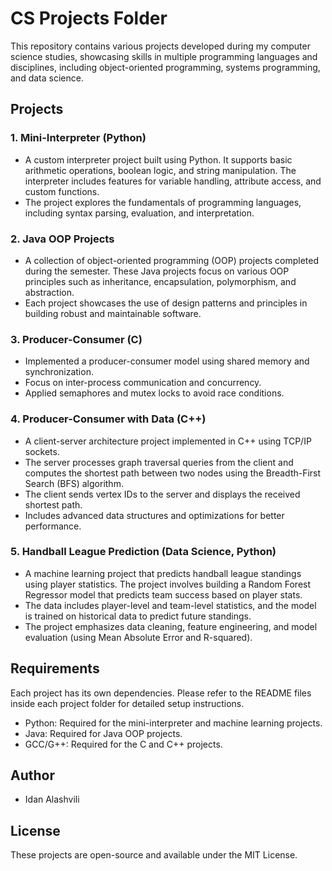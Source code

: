 # CS Projects Folder

This repository contains various projects developed during my computer science studies, showcasing skills in multiple programming languages and disciplines, including object-oriented programming, systems programming, and data science.

## Projects

### 1. **Mini-Interpreter (Python)**
   - A custom interpreter project built using Python. It supports basic arithmetic operations, boolean logic, and string manipulation. The interpreter includes features for variable handling, attribute access, and custom functions.
   - The project explores the fundamentals of programming languages, including syntax parsing, evaluation, and interpretation.

### 2. **Java OOP Projects**
   - A collection of object-oriented programming (OOP) projects completed during the semester. These Java projects focus on various OOP principles such as inheritance, encapsulation, polymorphism, and abstraction.
   - Each project showcases the use of design patterns and principles in building robust and maintainable software.

### 3. **Producer-Consumer (C)**
   - Implemented a producer-consumer model using shared memory and synchronization.
   - Focus on inter-process communication and concurrency.
   - Applied semaphores and mutex locks to avoid race conditions.

### 4. **Producer-Consumer with Data (C++)**
  - A client-server architecture project implemented in C++ using TCP/IP sockets.
  - The server processes graph traversal queries from the client and computes the shortest path between two nodes using the Breadth-First Search (BFS) algorithm.
  - The client sends vertex IDs to the server and displays the received shortest path.  
  - Includes advanced data structures and optimizations for better performance.

### 5. **Handball League Prediction (Data Science, Python)**
  - A machine learning project that predicts handball league standings using player statistics. The project involves building a Random Forest Regressor model that predicts team success based on player stats.
  - The data includes player-level and team-level statistics, and the model is trained on historical data to predict future standings.
  - The project emphasizes data cleaning, feature engineering, and model evaluation (using Mean Absolute Error and R-squared).

## Requirements

Each project has its own dependencies. Please refer to the README files inside each project folder for detailed setup instructions.

- Python: Required for the mini-interpreter and machine learning projects.
- Java: Required for Java OOP projects.
- GCC/G++: Required for the C and C++ projects.

## Author

- Idan Alashvili

## License
These projects are open-source and available under the MIT License.

